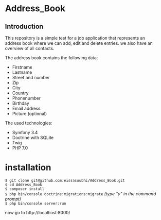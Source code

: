 # Address_Book

## Introduction

This repository is a simple test for a job application that represents an address book where we can add, edit and delete entries. we
also have an overview of all contacts.

The address book contains the following data:
- Firstname
- Lastname
- Street and number
- Zip
- City
- Country
- Phonenumber
- Birthday
- Email address
- Picture (optional)

The used technologies:
- Symfony 3.4
- Doctrine with SQLite
- Twig
- PHP 7.0

# installation

`$ git clone git@github.com:eissasoubhi/Address_Book.git`   
`$ cd Address_Book`  
`$ composer install`  
`$ php bin/console doctrine:migrations:migrate` *(type "y" in the command prompt)*     
`$ php bin/console server:run`

now go to http://localhost:8000/
